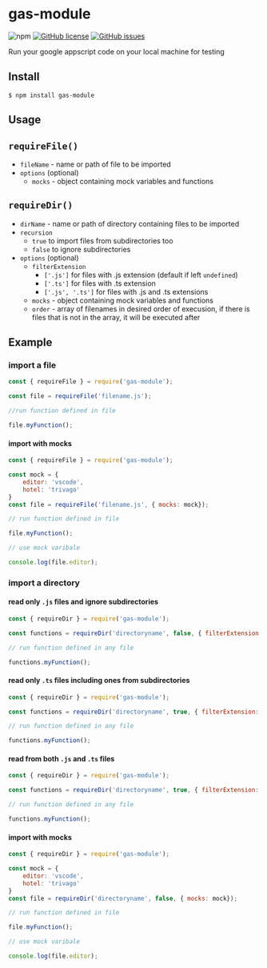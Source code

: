 # gas-module

![npm](https://img.shields.io/npm/v/gas-module) [![GitHub license](https://img.shields.io/github/license/me-nkr/gas-module)](https://github.com/me-nkr/gas-module/blob/main/LICENSE) [![GitHub issues](https://img.shields.io/github/issues/me-nkr/gas-module)](https://github.com/me-nkr/gas-module/issues)

Run your google appscript code on your local machine for testing

## Install

```
$ npm install gas-module
```

## Usage

`requireFile()`
-
- `fileName` - name or path of file to be imported
- `options` (optional)
    - `mocks` - object containing mock variables and functions

`requireDir()`
-
- `dirName` - name or path of directory containing files to be imported
- `recursion`
    - `true` to import files from subdirectories too
    - `false` to ignore subdirectories
- `options` (optional)
    - `filterExtension`
        - `['.js']` for files with .js extension (default if left `undefined`)
        - `['.ts']` for files with .ts extension
        - `['.js', '.ts']` for files with .js and .ts extensions
    - `mocks` - object containing mock variables and functions
    - `order` - array of filenames in desired order of execusion, if there is files that is not in the array, it will be executed after

## Example

### import a file

```js
const { requireFile } = require('gas-module');

const file = requireFile('filename.js');

//run function defined in file

file.myFunction();
```

#### import with mocks

```js
const { requireFile } = require('gas-module');

const mock = {
    editor: 'vscode',
    hotel: 'trivago'
}
const file = requireFile('filename.js', { mocks: mock});

// run function defined in file

file.myFunction();

// use mock varibale

console.log(file.editor);
```

### import a directory

#### read only `.js` files and ignore subdirectories

```js
const { requireDir } = require('gas-module');

const functions = requireDir('directoryname', false, { filterExtension: ['.js']})

// run function defined in any file

functions.myFunction();
```

#### read only `.ts` files including ones from subdirectories

```js
const { requireDir } = require('gas-module');

const functions = requireDir('directoryname', true, { filterExtension: ['.ts']})

// run function defined in any file

functions.myFunction();
```

#### read from both `.js` and `.ts` files

```js
const { requireDir } = require('gas-module');

const functions = requireDir('directoryname', true, { filterExtension: ['.js', '.ts']})

// run function defined in any file

functions.myFunction();
```

#### import with mocks

```js
const { requireDir } = require('gas-module');

const mock = {
    editor: 'vscode',
    hotel: 'trivago'
}
const file = requireDir('directoryname', false, { mocks: mock});

// run function defined in file

file.myFunction();

// use mock varibale

console.log(file.editor);
```
